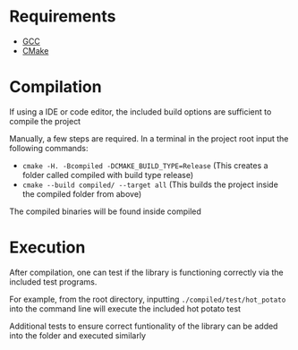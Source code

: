# Requirements

- [GCC](https://gcc.gnu.org/install/)
- [CMake](https://cmake.org/)

# Compilation

If using a IDE or code editor, the included build options are sufficient to compile the project

Manually, a few steps are required. In a terminal in the project root input the following commands:
- `cmake -H. -Bcompiled -DCMAKE_BUILD_TYPE=Release` (This creates a folder called compiled with build type release)
- `cmake --build compiled/ --target all` (This builds the project inside the compiled folder from above)

The compiled binaries will be found inside compiled

# Execution

After compilation, one can test if the library is functioning correctly via the included test programs. 

For example, from the root directory, inputting `./compiled/test/hot_potato` into the command line will execute the included hot potato test

Additional tests to ensure correct funtionality of the library can be added into the folder and executed similarly
